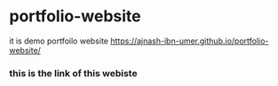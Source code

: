 # portfolio-website
it is demo portfoilo website
https://ajnash-ibn-umer.github.io/portfolio-website/
### this is the link of this webiste

